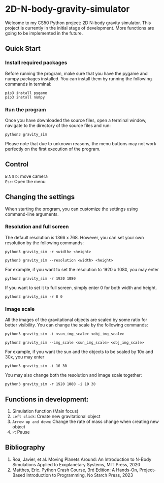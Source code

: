 # 2D-N-body-gravity-simulator
Welcome to my CS50 Python project: 2D N-body gravity simulator. This project is currently in the initial stage of development. More functions are going to be implemented in the future.

## Quick Start
### Install required packages

Before running the program, make sure that you have the pygame and numpy packages installed. You can install them by running the following commands in terminal:
```
pip3 install pygame
pip3 install numpy
```
### Run the program
Once you have downloaded the source files, open a terminal window, navigate to the directory of the source files and run:
```
python3 gravity_sim
```
Please note that due to unknown reasons, the menu buttons may not work perfectly on the first execution of the program.

## Control
`W` `A` `S` `D`: move camera\
`Esc`: Open the menu 

## Changing the settings
When starting the program, you can customize the settings using command-line arguments.

### Resolution and full screen
The default resolution is 1366 x 768. However, you can set your own resolution by the following commands:
```
python3 gravity_sim -r <width> <height>
```
```
python3 gravity_sim --resolution <width> <height>
```
For example, if you want to set the resolution to 1920 x 1080, you may enter
```
python3 gravity_sim -r 1920 1080
```
If you want to set it to full screen, simply enter 0 for both width and height.
```
python3 gravity_sim -r 0 0
```

### Image scale
All the images of the gravitational objects are scaled by some ratio for better visibility. You can change the scale by the following commands:
```
python3 gravity_sim -i <sun_img_scale> <obj_img_scale>
```
```
python3 gravity_sim --img_scale <sun_img_scale> <obj_img_scale>
```
For example, if you want the sun and the objects to be scaled by 10x and 30x, you may enter
```
python3 gravity_sim -i 10 30
```
You may also change both the resolution and image scale together:
```
python3 gravity_sim -r 1920 1080 -i 10 30
```

## Functions in development:
1. Simulation function (Main focus)
2. `Left click`: Create new gravitational object
3. `Arrow up and down`: Change the rate of mass change when creating new object
4. `P`: Pause


## Bibliography
1. Roa, Javier, et al. Moving Planets Around: An Introduction to N-Body Simulations Applied to Exoplanetary Systems, MIT Press, 2020
2. Matthes, Eric. Python Crash Course, 3rd Edition: A Hands-On, Project-Based Introduction to Programming, No Starch Press, 2023